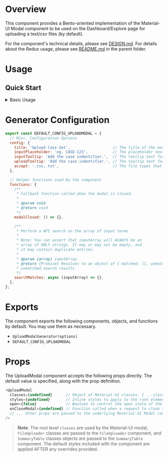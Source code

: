 # Overview

This component provides a Bento-oriented implementation of the Material-UI Modal component to be used on the Dashboard/Explore page for uploading a text/csv files (by default).

For the component's technical details, please see [DESIGN.md](./DESIGN.md). For details about the Redux usage, please see [README.md](../README.md) in the parent folder.

# Usage

## Quick Start

<details>
  <summary>Basic Usage</summary>

  ```javascript
  // Import the component
  import { UploadModalGenerator } from '@bento-core/local-find';

  // Generate the component with the default options
  const { UploadModal } = UploadModalGenerator();

  // Use the component
  const modal = (
    <UploadModal
      classes={classes}
      open={true}
    />
  );
  ```

  > **Warning**: If the parent component is rerendered, the modal will be regenerated every time. It's best to keep
  > the generator function call outside of the parent component.
</details>

# Generator Configuration

```JAVASCRIPT
export const DEFAULT_CONFIG_UPLOADMODAL = {
  // Misc. Configuration Options
  config: {
    title: 'Upload Case Set',                   // The title of the modal
    inputPlaceholder: 'eg. CASE-123',           // The placeholder text for the textarea input
    inputTooltip: 'Add the case indentifier.',  // The tooltip text for the textarea input section. Empty = no tooltip
    uploadTooltip: 'Add the case indentifier.', // The tooltip text for the upload button section. Empty = no tooltip
    accept: '.csv,.txt',                        // The file types that can be uploaded (must be text/* files only)
  },

  // Helper functions used by the component
  functions: {
    /**
     * Callback function called when the modal is closed.
     *
     * @param void
     * @return void
     */
    modalClosed: () => {},

    /**
     * Perform a API search on the array of input terms
     *
     * Note: You can assert that inputArray will ALWAYS be an
     * array of ONLY strings. It may or may not be empty, and
     * it may contain duplicate entries.
     *
     * @param {array} inputArray
     * @return {Promise} Resolves to an object of { matched: [], unmatched: [] } matched and
     * unmatched search results
     */
    searchMatches: async (inputArray) => {},
  },
};
```

# Exports

The component exports the following components, objects, and functions by default. You may use them as necessary.

- `UploadModalGenerator(options)`
- `DEFAULT_CONFIG_UPLOADMODAL`

# Props

The UploadModal component accepts the following props directly. The default value is specified, along with the prop definition.

```javascript
<UploadModal
  classes={undefined}      // Object of Material-UI classes. { ...classes, FileUploader: {}, SummaryTable: {} }
  styles={undefined}       // Inline styles to apply to the root element
  open={false}             // Boolean to control the open state of the modal
  onCloseModal={undefined} // Function called when a request to close the modal is made. Used to update the open state.
  // ... Other props are passed to the underlying Material-UI Modal component
/>
```

> **Note**: The root level `classes` are used by the Material-UI modal, `FileUploader` classes are passed to the `FileUploader` component, and `SummaryTable` classes objects are passed to the `SummaryTable` component.
> The default styles included with the component are applied AFTER any overrides provided.
